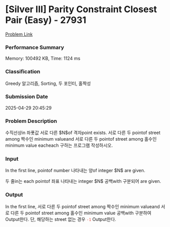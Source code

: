<!-- Official English translation (US) — human-reviewed -->
<!-- Original: README.md -->
<!-- Translation generated: 2025-10-26 16:46:49 UTC -->

# [Silver III] Parity Constraint Closest Pair (Easy) - 27931 

[Problem Link](https://www.acmicpc.net/problem/27931) 

### Performance Summary

Memory: 100492 KB, Time: 1124 ms

### Classification

Greedy 알고리즘, Sorting, 두 포인터, 홀짝성

### Submission Date

2025-04-29 20:45:29

### Problem Description

<p>수직선상in 좌푯값 서로 다른 $N$of 격자point exists. 서로 다른 두 pointof street among 짝수인 minimum valueand 서로 다른 두 pointof street among 홀수인 minimum value eacheach 구하는 프로그램 작성하시오.</p>

### Input 

 <p>In the first line, pointof number 나타내는 양of integer $N$ are given.</p>

<p>두  줄in는 each pointof 좌표 나타내는 integer $N$ 공백with 구분되어 are given. </p>

### Output 

 <p>In the first line, 서로 다른 두 pointof street among 짝수인 minimum valueand 서로 다른 두 pointof street among 홀수인 minimum value 공백with 구분하여 Output한다. 단, 해당하는 street 없는 경우 <span style="color:#e74c3c;"><code>-1</code></span> Output한다.</p>

